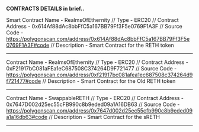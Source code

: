 **CONTRACTS DETAILS in brief..**


Smart Contract Name - RealmsOfEthernity // 
Type                - ERC20 // 
Contract Address    - 0x614Af88dAc8bbFfC5a167BB79Ff3F5e0769F1A3F // 
Source Code         - https://polygonscan.com/address/0x614Af88dAc8bbFfC5a167BB79Ff3F5e0769F1A3F#code // 
Description         - Smart Contract for the RETH token 

-----------------------------------------------------------------------------------------------------------------------------------------------------------------------

Contract Name       - RealmsOfEthernity //
Type                - ERC20 //
Contract Address    - 0xF21917bC081aFEa1eC687508C374264D9F721477 // 
Source Code         - https://polygonscan.com/address/0xf21917bc081afea1ec687508c374264d9f721477#code //
Description         - Smart Contract for the Old RETH token

-----------------------------------------------------------------------------------------------------------------------------------------------------------------------

Contract Name     - SwappableRETH //
Type              - ERC20 //
Contract Address  - 0x7647D002d25ec55cFB990c8b9eded09a1A16DB63 //
Source Code       - https://polygonscan.com/address/0x7647d002d25ec55cfb990c8b9eded09a1a16db63#code //
Description       - Smart Contract for the sRETH

-----------------------------------------------------------------------------------------------------------------------------------------------------------------------
